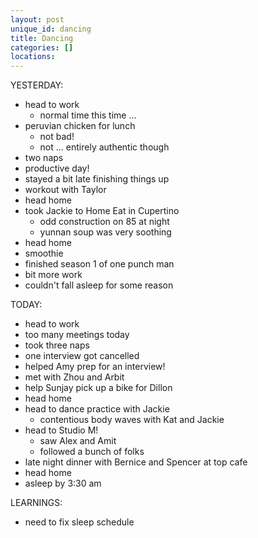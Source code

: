 ```yaml
---
layout: post
unique_id: dancing
title: Dancing
categories: []
locations: 
---
```


YESTERDAY:
* head to work
  * normal time this time ...
* peruvian chicken for lunch
  * not bad!
  * not ... entirely authentic though
* two naps
* productive day!
* stayed a bit late finishing things up
* workout with Taylor
* head home
* took Jackie to Home Eat in Cupertino
  * odd construction on 85 at night
  * yunnan soup was very soothing
* head home
* smoothie
* finished season 1 of one punch man
* bit more work
* couldn't fall asleep for some reason

TODAY:
* head to work
* too many meetings today
* took three naps
* one interview got cancelled
* helped Amy prep for an interview!
* met with Zhou and Arbit
* help Sunjay pick up a bike for Dillon
* head home
* head to dance practice with Jackie
  * contentious body waves with Kat and Jackie
* head to Studio M!
  * saw Alex and Amit
  * followed a bunch of folks
* late night dinner with Bernice and Spencer at top cafe
* head home
* asleep by 3:30 am

LEARNINGS:
* need to fix sleep schedule

